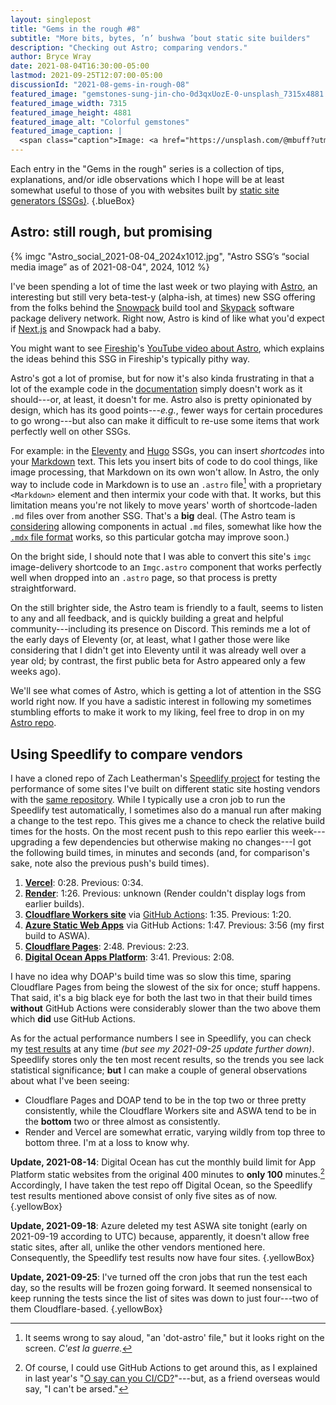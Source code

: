 ```yaml
---
layout: singlepost
title: "Gems in the rough #8"
subtitle: "More bits, bytes, ’n’ bushwa ’bout static site builders"
description: "Checking out Astro; comparing vendors."
author: Bryce Wray
date: 2021-08-04T16:30:00-05:00
lastmod: 2021-09-25T12:07:00-05:00
discussionId: "2021-08-gems-in-rough-08"
featured_image: "gemstones-sung-jin-cho-0d3qxUozE-0-unsplash_7315x4881.jpg"
featured_image_width: 7315
featured_image_height: 4881
featured_image_alt: "Colorful gemstones"
featured_image_caption: |
  <span class="caption">Image: <a href="https://unsplash.com/@mbuff?utm_source=unsplash&utm_medium=referral&utm_content=creditCopyText">Sung Jin Cho</a>; <a href="https://unsplash.com/s/photos/gemstones?utm_source=unsplash&utm_medium=referral&utm_content=creditCopyText">Unsplash</a></span>
---
```


Each entry in the "Gems in the rough" series is a collection of tips, explanations, and/or idle observations which I hope will be at least somewhat useful to those of you with websites built by [static site generators (SSGs)](https://jamstack.org/generators).
{.blueBox}

## Astro: still rough, but promising

{% imgc "Astro_social_2021-08-04_2024x1012.jpg", "Astro SSG’s “social media image” as of 2021-08-04", 2024, 1012 %}

I've been spending a lot of time the last week or two playing with [Astro](https://astro.build), an interesting but still very beta-test-y (alpha-ish, at times) new SSG offering from the folks behind the [Snowpack](https://snowpack.dev) build tool and [Skypack](https://www.skypack.dev) software package delivery network. Right now, Astro is kind of like what you'd expect if  [Next.js](https://nextjs.org) and Snowpack had a baby.

You might want to see [Fireship](https://fireship.io/)'s [YouTube video about Astro](https://www.youtube.com/watch?v=dsTXcSeAZq8), which explains the ideas behind this SSG in Fireship's typically pithy way.

Astro's got a lot of promise, but for now it's also kinda frustrating in that a lot of the example code in the [documentation](https://docs.astro.build) simply doesn't work as it should---or, at least, it doesn't for me. Astro also is pretty opinionated by design, which has its good points---*e.g.*, fewer ways for certain procedures to go wrong---but also can make it difficult to re-use some items that work perfectly well on other SSGs.

For example: in the [Eleventy](https://11ty.dev) and [Hugo](https://gohugo.io) SSGs, you can insert *shortcodes* into your [Markdown](https://daringfireball.net/projects/markdown) text. This lets you insert bits of code to do cool things, like image processing, that Markdown on its own won't allow. In Astro, the only way to include code in Markdown is to use an `.astro` file[^dotAstro] with a proprietary `<Markdown>` element and then intermix your code with that. It works, but this limitation means you're not likely to move years' worth of shortcode-laden `.md` files over from another SSG. That's a **big** deal. (The Astro team is [considering](https://github.com/snowpackjs/astro/issues/491) allowing components in actual `.md` files, somewhat like how the [`.mdx` file format](https://mdxjs.com/) works, so this particular gotcha may improve soon.)

[^dotAstro]: It seems wrong to say aloud, "an 'dot-astro' file," but it looks right on the screen. *C'est la guerre.*

On the bright side, I should note that I was able to convert this site's `imgc` image-delivery shortcode to an `Imgc.astro` component that works perfectly well when dropped into an `.astro` page, so that process is pretty straightforward.

On the still brighter side, the Astro team is friendly to a fault, seems to listen to any and all feedback, and is quickly building a great and helpful community---including its presence on Discord. This reminds me a lot of the early days of Eleventy (or, at least, what I gather those were like considering that I didn't get into Eleventy until it was already well over a year old; by contrast, the first public beta for Astro appeared only a few weeks ago).

We'll see what comes of Astro, which is getting a lot of attention in the SSG world right now. If you have a sadistic interest in following my sometimes stumbling efforts to make it work to my liking, feel free to drop in on my [Astro repo](https://github.com/brycewray/astro-site).

## Using Speedlify to compare vendors

I have a cloned repo of Zach Leatherman's [Speedlify project](https://github.com/zachleat/speedlify) for testing the performance of some sites I've built on different static site hosting vendors with the [same repository](https://github.com/brycewray/hosts-test). While I typically use a cron job to run the Speedlify test automatically, I sometimes also do a manual run after making a change to the test repo. This gives me a chance to check the relative build times for the hosts. On the most recent push to this repo earlier this week---upgrading a few dependencies but otherwise making no changes---I got the following build times, in minutes and seconds (and, for comparison's sake, note also the previous push's build times).

1. **[Vercel](https://vercel.com)**: 0:28. Previous: 0:34.
2. **[Render](https://render.com)**: 1:26. Previous: unknown (Render couldn't display logs from earlier builds).
3. **[Cloudflare Workers site](https://workers.cloudflare.com)** via [GitHub Actions](https://github.com/features/actions): 1:35. Previous: 1:20.
4. **[Azure Static Web Apps](https://azure.microsoft.com/en-us/services/app-service/static/)** via GitHub Actions: 1:47. Previous: 3:56 (my first build to ASWA).
5. **[Cloudflare Pages](https://pages.cloudflare.com)**: 2:48. Previous: 2:23.
6. **[Digital Ocean Apps Platform](https://www.digitalocean.com/products/app-platform/)**: 3:41. Previous: 2:08.

I have no idea why DOAP's build time was so slow this time, sparing Cloudflare Pages from being the slowest of the six for once; stuff happens. That said, it's a big black eye for both the last two in that their build times **without** GitHub Actions were considerably slower than the two above them which **did** use GitHub Actions.

As for the actual performance numbers I see in Speedlify, you can check my [test results](https://speedlify-tests.netlify.app/hosts-tests/) at any time *(but see my 2021-09-25 update further down)*. Speedlify stores only the ten most recent results, so the trends you see lack statistical significance; **but** I can make a couple of general observations about what I've been seeing:

- Cloudflare Pages and DOAP tend to be in the top two or three pretty consistently, while the Cloudflare Workers site and ASWA tend to be in the **bottom** two or three almost as consistently.
- Render and Vercel are somewhat erratic, varying wildly from top three to bottom three. I'm at a loss to know why.

**Update, 2021-08-14**: Digital Ocean has cut the monthly build limit for App Platform static websites from the original 400 minutes to **only 100** minutes.[^CICD] Accordingly, I have taken the test repo off Digital Ocean, so the Speedlify test results mentioned above consist of only five sites as of now.
{.yellowBox}

[^CICD]: Of course, I could use GitHub Actions to get around this, as I explained in last year's "[O say can you CI/CD?](/posts/2020/06/o-say-can-you-ci-cd)"---but, as a friend overseas would say, "I can't be arsed."

**Update, 2021-09-18**: Azure deleted my test ASWA site tonight (early on 2021-09-19 according to UTC) because, apparently, it doesn't allow free static sites, after all, unlike the other vendors mentioned here. Consequently, the Speedlify test results now have four sites.
{.yellowBox}

**Update, 2021-09-25**: I've turned off the cron jobs that run the test each day, so the results will be frozen going forward. It seemed nonsensical to keep running the tests since the list of sites was down to just four---two of them Cloudflare-based.
{.yellowBox}
